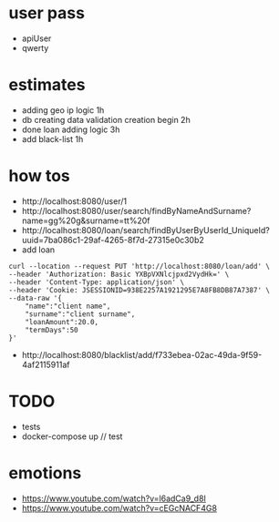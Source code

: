 # user pass
* apiUser
* qwerty

# estimates
* adding geo ip logic 1h
* db creating data validation creation begin 2h
* done loan adding logic 3h
* add black-list 1h

# how tos
* http://localhost:8080/user/1
* http://localhost:8080/user/search/findByNameAndSurname?name=gg%20g&surname=tt%20f
* http://localhost:8080/loan/search/findByUserByUserId_UniqueId?uuid=7ba086c1-29af-4265-8f7d-27315e0c30b2
* add loan
```shell script
curl --location --request PUT 'http://localhost:8080/loan/add' \
--header 'Authorization: Basic YXBpVXNlcjpxd2VydHk=' \
--header 'Content-Type: application/json' \
--header 'Cookie: JSESSIONID=938E2257A1921295E7A8FB8DB87A7387' \
--data-raw '{
    "name":"client name",
    "surname":"client surname",
    "loanAmount":20.0,
    "termDays":50
}'
```
* http://localhost:8080/blacklist/add/f733ebea-02ac-49da-9f59-4af2115911af

# TODO
* tests
* docker-compose up // test

# emotions
* https://www.youtube.com/watch?v=l6adCa9_d8I
* https://www.youtube.com/watch?v=cEGcNACF4G8